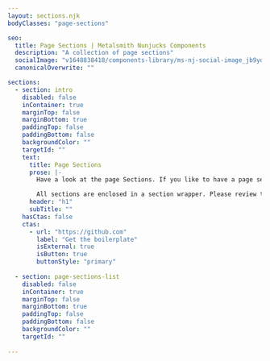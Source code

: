 ```yaml
---
layout: sections.njk
bodyClasses: "page-sections"

seo:
  title: Page Sections | Metalsmith Nunjucks Components
  description: "A collection of page sections"
  socialImage: "v1648838418/components-library/ms-nj-social-image_jb9yox.jpg"
  canonicalOverwrite: ""

sections:
  - section: intro
    disabled: false
    inContainer: true
    marginTop: false
    marginBottom: true
    paddingTop: false
    paddingBottom: false
    backgroundColor: ""
    targetId: ""
    text:
      title: Page Sections
      prose: |-
        Have a look at the page Sections. If you like to have a page section added please chat with us on [Gitter](https://gitter.im/metalsmith/community). If you like to contribute a component, issue a [pull request]().

        All sections are enclosed in a section wrapper. Please review the [section wrapper](/page-sections/section-wrapper) page.
      header: "h1"
      subTitle: ""
    hasCtas: false
    ctas:
      - url: "https://github.com"
        label: "Get the boilerplate"
        isExternal: true
        isButton: true
        buttonStyle: "primary"
  
  - section: page-sections-list
    disabled: false
    inContainer: true
    marginTop: false
    marginBottom: true
    paddingTop: false
    paddingBottom: false
    backgroundColor: ""
    targetId: ""
    
---
```


